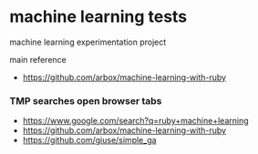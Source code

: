 # machine learning tests

machine learning experimentation project

main reference
- https://github.com/arbox/machine-learning-with-ruby


### TMP searches open browser tabs

- https://www.google.com/search?q=ruby+machine+learning
- https://github.com/arbox/machine-learning-with-ruby
- https://github.com/giuse/simple_ga
